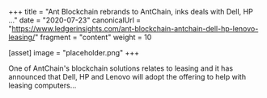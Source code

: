 +++
title = "Ant Blockchain rebrands to AntChain, inks deals with Dell, HP ..."
date = "2020-07-23"
canonicalUrl = "https://www.ledgerinsights.com/ant-blockchain-antchain-dell-hp-lenovo-leasing/"
fragment = "content"
weight = 10

[asset]
    image = "placeholder.png"
+++

One of AntChain's blockchain solutions relates to leasing and it has 
announced that Dell, HP and Lenovo will adopt the offering to help with 
leasing computers...
